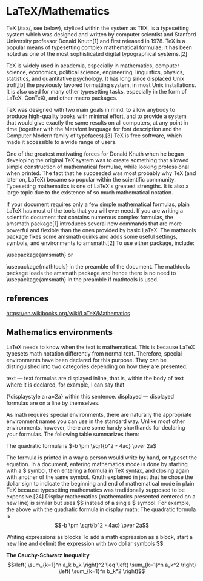 # LaTeX/Mathematics

TeX (/tɛx/, see below), stylized within the system as TEX, is a typesetting system which was designed and written by computer scientist and Stanford University professor Donald Knuth[1] and first released in 1978. TeX is a popular means of typesetting complex mathematical formulae; it has been noted as one of the most sophisticated digital typographical systems.[2]

TeX is widely used in academia, especially in mathematics, computer science, economics, political science, engineering, linguistics, physics, statistics, and quantitative psychology. It has long since displaced Unix troff,[b] the previously favored formatting system, in most Unix installations. It is also used for many other typesetting tasks, especially in the form of LaTeX, ConTeXt, and other macro packages.

TeX was designed with two main goals in mind: to allow anybody to produce high-quality books with minimal effort, and to provide a system that would give exactly the same results on all computers, at any point in time (together with the Metafont language for font description and the Computer Modern family of typefaces).[3] TeX is free software, which made it accessible to a wide range of users.

One of the greatest motivating forces for Donald Knuth when he began developing the original TeX system was to create something that allowed simple construction of mathematical formulae, while looking professional when printed. The fact that he succeeded was most probably why TeX (and later on, LaTeX) became so popular within the scientific community. Typesetting mathematics is one of LaTeX's greatest strengths. It is also a large topic due to the existence of so much mathematical notation.

If your document requires only a few simple mathematical formulas, plain LaTeX has most of the tools that you will ever need. If you are writing a scientific document that contains numerous complex formulas, the amsmath package[1] introduces several new commands that are more powerful and flexible than the ones provided by basic LaTeX. The mathtools package fixes some amsmath quirks and adds some useful settings, symbols, and environments to amsmath.[2] To use either package, include:

\usepackage{amsmath}
or

\usepackage{mathtools}
in the preamble of the document. The mathtools package loads the amsmath package and hence there is no need to \usepackage{amsmath} in the preamble if mathtools is used.

## references

<https://en.wikibooks.org/wiki/LaTeX/Mathematics>

## Mathematics environments

LaTeX needs to know when the text is mathematical. This is because LaTeX typesets math notation differently from normal text. Therefore, special environments have been declared for this purpose. They can be distinguished into two categories depending on how they are presented:

text — text formulas are displayed inline, that is, within the body of text where it is declared, for example, I can say that

{\displaystyle a+a=2a} within this sentence.
displayed — displayed formulas are on a line by themselves.

As math requires special environments, there are naturally the appropriate environment names you can use in the standard way. Unlike most other environments, however, there are some handy shorthands for declaring your formulas. The following table summarizes them:

The quadratic formula is $-b \pm \sqrt{b^2 - 4ac} \over 2a$

The formula is printed in a way a person would write by hand, or typeset the equation. In a document, entering mathematics mode is done by starting with a $ symbol, then entering a formula in TeX syntax, and closing again with another of the same symbol. Knuth explained in jest that he chose the dollar sign to indicate the beginning and end of mathematical mode in plain TeX because typesetting mathematics was traditionally supposed to be expensive.[24] Display mathematics (mathematics presented centered on a new line) is similar but uses $$ instead of a single $ symbol. For example, the above with the quadratic formula in display math:
The quadratic formula is
$$-b \pm \sqrt{b^2 - 4ac} \over 2a$$

Writing expressions as blocks
To add a math expression as a block, start a new line and delimit the expression with two dollar symbols $$.

**The Cauchy-Schwarz Inequality**
$$\left( \sum_{k=1}^n a_k b_k \right)^2 \leq \left( \sum_{k=1}^n a_k^2 \right) \left( \sum_{k=1}^n b_k^2 \right)$$
